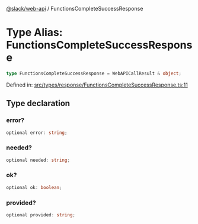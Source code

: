 [@slack/web-api](../index.md) / FunctionsCompleteSuccessResponse

# Type Alias: FunctionsCompleteSuccessResponse

```ts
type FunctionsCompleteSuccessResponse = WebAPICallResult & object;
```

Defined in: [src/types/response/FunctionsCompleteSuccessResponse.ts:11](https://github.com/slackapi/node-slack-sdk/blob/main/packages/web-api/src/types/response/FunctionsCompleteSuccessResponse.ts#L11)

## Type declaration

### error?

```ts
optional error: string;
```

### needed?

```ts
optional needed: string;
```

### ok?

```ts
optional ok: boolean;
```

### provided?

```ts
optional provided: string;
```
